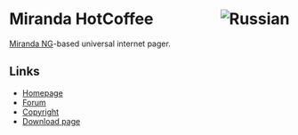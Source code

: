 <h1>Miranda HotCoffee<a href="https://github.com/miranda-ng/HotCoffee/blob/master/README_RU.md"><img align="right" src="https://www.miranda-ng.org/hotcoffee/images/flags/ru.png" alt="Russian"></img></a></h1>

[Miranda NG][1]-based universal internet pager.

## Links ##

* [Homepage](https://www.miranda-ng.org/hotcoffee/)
* [Forum](https://forum.miranda-ng.org/index.php?topic=45.50000#lastPost)
* [Copyright](https://www.miranda-ng.org/hotcoffee/licenses/)
* [Download page](https://www.miranda-ng.org/hotcoffee/downloads/)

[1]: https://www.miranda-ng.org/